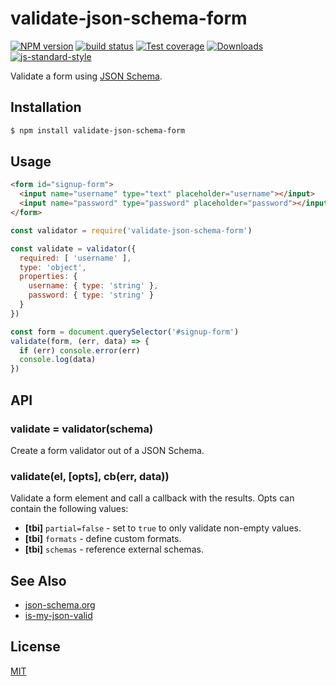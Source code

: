 # validate-json-schema-form
[![NPM version][npm-image]][npm-url]
[![build status][travis-image]][travis-url]
[![Test coverage][codecov-image]][codecov-url]
[![Downloads][downloads-image]][downloads-url]
[![js-standard-style][standard-image]][standard-url]

Validate a form using [JSON Schema][json-schema].

## Installation
```sh
$ npm install validate-json-schema-form
```

## Usage
```html
<form id="signup-form">
  <input name="username" type="text" placeholder="username"></input>
  <input name="password" type="password" placeholder="password"></input>
</form>
```

```js
const validator = require('validate-json-schema-form')

const validate = validator({
  required: [ 'username' ],
  type: 'object',
  properties: {
    username: { type: 'string' },
    password: { type: 'string' }
  }
})

const form = document.querySelector('#signup-form')
validate(form, (err, data) => {
  if (err) console.error(err)
  console.log(data)
})
```

## API
### validate = validator(schema)
Create a form validator out of a JSON Schema.

### validate(el, [opts], cb(err, data))
Validate a form element and call a callback with the results. Opts can contain
the following values:
- __[tbi]__ `partial=false` - set to `true` to only validate non-empty values.
- __[tbi]__ `formats` - define custom formats.
- __[tbi]__ `schemas` - reference external schemas.

## See Also
- [json-schema.org][json-schema]
- [is-my-json-valid](https://github.com/mafintosh/is-my-json-valid)

## License
[MIT](https://tldrlegal.com/license/mit-license)

[json-schema]: http://json-schema.org/

[npm-image]: https://img.shields.io/npm/v/validate-json-schema-form.svg?style=flat-square
[npm-url]: https://npmjs.org/package/validate-json-schema-form
[travis-image]: https://img.shields.io/travis/yoshuawuyts/validate-json-schema-form/master.svg?style=flat-square
[travis-url]: https://travis-ci.org/yoshuawuyts/validate-json-schema-form
[codecov-image]: https://img.shields.io/codecov/c/github/yoshuawuyts/validate-json-schema-form/master.svg?style=flat-square
[codecov-url]: https://codecov.io/github/yoshuawuyts/validate-json-schema-form
[downloads-image]: http://img.shields.io/npm/dm/validate-json-schema-form.svg?style=flat-square
[downloads-url]: https://npmjs.org/package/validate-json-schema-form
[standard-image]: https://img.shields.io/badge/code%20style-standard-brightgreen.svg?style=flat-square
[standard-url]: https://github.com/feross/standard
